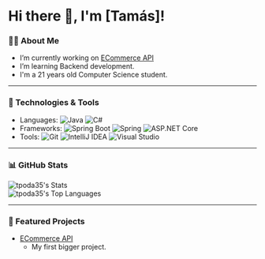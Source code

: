 # Hi there 👋, I'm [Tamás]!

### 👨‍💻 About Me
- I’m currently working on [ECommerce API](https://github.com/tpoda35/JAVA.PROJECT.ECommerceAPI)
- I’m learning Backend development.
- I'm a 21 years old Computer Science student.

---

### 🚀 Technologies & Tools

- Languages: ![Java](https://img.shields.io/badge/Java-orange?logo=java&logoColor=white) ![C#](https://img.shields.io/badge/C%23-239120?logo=csharp&logoColor=white)
- Frameworks: ![Spring Boot](https://img.shields.io/badge/Spring%20Boot-6DB33F?logo=springboot&logoColor=white)
![Spring](https://img.shields.io/badge/Spring-6DB33F?logo=spring&logoColor=white) ![ASP.NET Core](https://img.shields.io/badge/ASP.NET%20Core-512BD4?logo=dot-net&logoColor=white)
- Tools: ![Git](https://img.shields.io/badge/-Git-F05032?logo=git&logoColor=white)
![IntelliJ IDEA](https://img.shields.io/badge/IntelliJ%20IDEA-000000?logo=intellijidea&logoColor=white)
![Visual Studio](https://img.shields.io/badge/Visual%20Studio-5C2D91?logo=visualstudio&logoColor=white)

---

### 📊 GitHub Stats
<p align="left">
  <img src="https://github-readme-stats.vercel.app/api?username=tpoda35&theme=tokyonight&show_icons=true&hide_border=true&count_private=true" alt="tpoda35's Stats">
  <br>
  <img src="https://github-readme-stats.vercel.app/api/top-langs/?username=tpoda35&theme=tokyonight&show_icons=true&hide_border=true&layout=compact" alt="tpoda35's Top Languages">
</p>

---

### 🌟 Featured Projects
- [ECommerce API](https://github.com/tpoda35/JAVA.PROJECT.ECommerceAPI)
  - My first bigger project.
